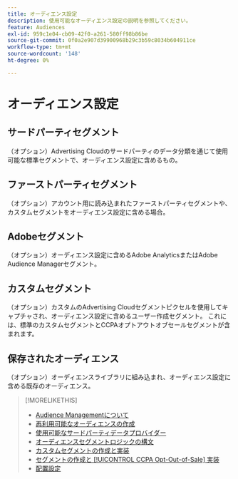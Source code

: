 ```yaml
---
title: オーディエンス設定
description: 使用可能なオーディエンス設定の説明を参照してください。
feature: Audiences
exl-id: 959c1e04-cb09-42f0-a261-580ff98b86be
source-git-commit: 0f0a2e907d39900968b29c3b59c8034b604911ce
workflow-type: tm+mt
source-wordcount: '148'
ht-degree: 0%

---
```


# オーディエンス設定

## サードパーティセグメント

（オプション）Advertising Cloudのサードパーティのデータ分類を通じて使用可能な標準セグメントで、オーディエンス設定に含めるもの。

## ファーストパーティセグメント

（オプション）アカウント用に読み込まれたファーストパーティセグメントや、カスタムセグメントをオーディエンス設定に含める場合。

## Adobeセグメント

（オプション）オーディエンス設定に含めるAdobe AnalyticsまたはAdobe Audience Managerセグメント。

## カスタムセグメント

（オプション）カスタムのAdvertising Cloudセグメントピクセルを使用してキャプチャされ、オーディエンス設定に含めるユーザー作成セグメント。 これには、標準のカスタムセグメントとCCPAオプトアウトオブセールセグメントが含まれます。

## 保存されたオーディエンス

（オプション）オーディエンスライブラリに組み込まれ、オーディエンス設定に含める既存のオーディエンス。

>[!MORELIKETHIS]
>
>* [Audience Managementについて](audience-about.md)
>* [再利用可能なオーディエンスの作成](reusable-audience-create.md)
>* [使用可能なサードパーティデータプロバイダー](third-party-data-providers.md)
>* [オーディエンスセグメントロジックの構文](audience-segment-logic-syntax.md)
>* [カスタムセグメントの作成と実装](custom-segment-create.md)
>* [セグメントの作成と [!UICONTROL CCPA Opt-Out-of-Sale] 実装](ccpa-opt-out-segment-create.md)
>* [配置設定](/help/dsp/campaign-management/placements/placement-settings.md)

